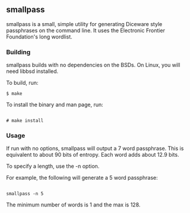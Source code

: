 ## smallpass

smallpass is a small, simple utility for generating Diceware style passphrases on the command line. 
It uses the Electronic Frontier Foundation's long wordlist.  

### Building
smallpass builds with no dependencies on the BSDs. On Linux, you will need libbsd installed. 

To build, run:
```
$ make
```

To install the binary and man page, run:
```

# make install
```

### Usage

If run with no options, smallpass will output a 7 word passphrase. This is equivalent to about 90 bits of entropy.
Each word adds about 12.9 bits.

To specify a length, use the -n option.

For example, the following will generate a 5 word passphrase:

```

smallpass -n 5
```

The minimum number of words is 1 and the max is 128.
